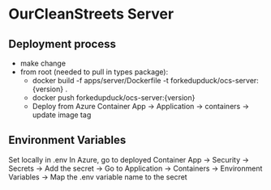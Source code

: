 # OurCleanStreets Server

## Deployment process

- make change
- from root (needed to pull in types package):
  - docker build -f apps/server/Dockerfile -t forkedupduck/ocs-server:{version} .
  - docker push forkedupduck/ocs-server:{version}
  - Deploy from Azure Container App -> Application -> containers -> update image tag

## Environment Variables

Set locally in .env
In Azure, go to deployed Container App -> Security -> Secrets -> Add the secret
-> Go to Application -> Containers -> Environment Variables -> Map the .env variable name to the secret
